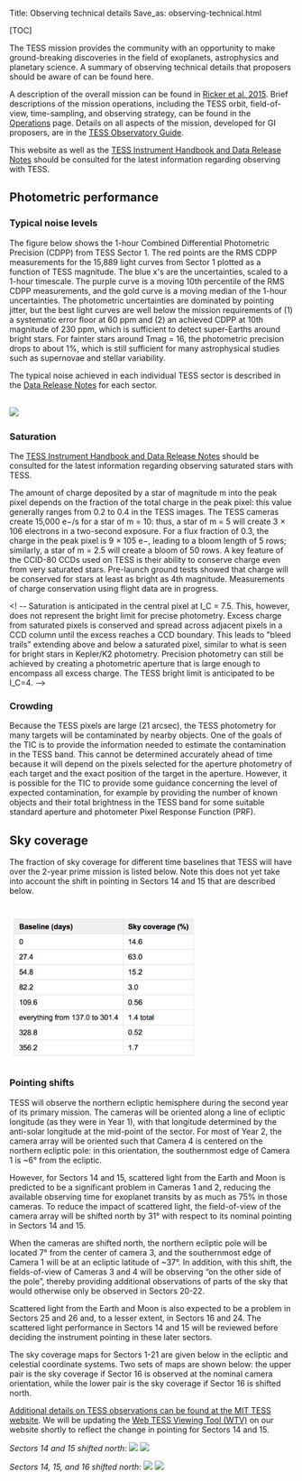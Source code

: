 Title: Observing technical details
Save_as: observing-technical.html

[TOC]

The TESS mission provides the community with an opportunity to make ground-breaking discoveries in the field of exoplanets, astrophysics and planetary science. A summary of observing technical details that proposers should be aware of can be found here.


A description of the overall mission can be found in
[Ricker et al. 2015](http://adsabs.harvard.edu/abs/2015JATIS...1a4003R). Brief descriptions of the mission operations, including the TESS orbit, field-of-view, time-sampling, and observing strategy, can be found in the [Operations](operations.html) page. Details on all aspects of the mission, developed for GI proposers, are in the [TESS Observatory Guide](docs/TESS_observatory_guide_v1.1.pdf).

This website as well as the [TESS Instrument Handbook and Data Release Notes](documentation.html) should be consulted for the latest information regarding observing with TESS. 


<!-- ## Overview
The TESS spacecraft hosts four 10-cm aperture cameras in an
eccentric high-earth orbit in a 2-to-1 resonance with the Moon. This insures a thermally stable environment, provides the ability to remain on a single pointing for the
duration of each Sector, and allows for high data rates during perigee. 
Pointing is maintained by a combination of two reaction wheels and thrusters, 
reacting to motion data provided by fine guidance sensors 
(fine-point observing) or star trackers (coarse-point observing). 

With only two remaining reaction wheels, 
these operations are only possible while pointing within 
the orbital plane of the spacecraft, which approximates to the ecliptic. 
Only this specific family of pointings yields operational configurations 
where solar pressure is largely mitigated by spacecraft geometry, 
thereby making viable precision pointing and photometry 
approaching the quality achieved for the Kepler mission. -->



<!-- ### Capabilities
Science observations are taken at one of two timing settings: long (30-min) or short (1-min) cadence. When in fine-point observing, [K2 is capable of achieving a benchmark photometric precision](k2-observing.html#fine-point-photometric-precision) on an m<sub>V</sub> = 12 G2V star of better than 170 parts-per-million (ppm) in 30 minutes of integration, i.e., one long cadence exposure. 
This corresponds to ~30 ppm over a 6.5-hour transit 
of an Earth-sized body around that star.

While stars brighter than m<sub>V</sub> = 11.5 will saturate some pixels, 
K2 performs well on stars as bright as m<sub>V</sub> = 4, 
provided the scientific benefit justifies the large number of pixels 
needed to capture saturated flux bleeding along CCD columns. 
Kepler also has many faint-target scientific applications 
where m<sub>V</sub> = 20 objects yield a photometric precision 
of 10% over 30 minutes.

The broad photometric bandpass has a half-maximum transmission range 
of 430 to 840 nm. 
The instrument has neither changeable filters, 
dispersing elements, nor a shutter. 
The detector has a pixel scale of 3.98 arcseconds. 
Image quality varies with position in the focal plane, 
with the 95% encircled energy diameter ranging from 3.1 to 7.5 pixels with a median value of 4.2 pixels. 
The percentage of point-source flux concentrated in the center pixel 
is between 20% and 62% with a median value of 45%. -->


## Photometric performance


### Typical noise levels

The figure below shows the 1-hour Combined Differential Photometric Precision (CDPP) from TESS Sector 1. The red points are the RMS CDPP measurements for the 15,889 light curves from Sector 1 plotted as a function of TESS magnitude. The blue x's are the uncertainties, scaled to a 1-hour timescale. The purple curve is a moving 10th percentile of the RMS CDPP measurements, and the gold curve is a moving median of the 1-hour uncertainties. The photometric uncertainties are dominated by pointing jitter, but the best light curves are well below the mission requirements of (1) a systematic error floor at 60 ppm and (2) an achieved CDPP at 10th magnitude of 230 ppm, which is sufficient to detect super-Earths around bright stars. For fainter stars around Tmag = 16, the photometric precision drops to about 1%, which is still sufficient for many astrophysical studies such as supernovae and stellar variability.

The typical noise achieved in each individual TESS sector is described in the [Data Release Notes](https://archive.stsci.edu/tess/tess_drn.html) for each sector.


<br/>
<img class="img-responsive" style="max-width:67%;" src="images/giprogram/cdpp_sector1.png">
<br/>



<!-- A noise model for TESS photometry (figure below) shows the expected standard deviation of measurements of relative flux, as a function of apparent magnitude, based on 1 hr of data (Sullivan et al. 2015). For the brightest stars, the precision is limited by the systematic noise floor of 60 ppm. For the faintest stars, the precision is limited by noise from the zodiacal light (shown here for an ecliptic latitude of 30 deg). Over the range of apparent magnitudes 8-13, the photon-counting noise from the star is the dominant source of uncertainty.

<br/>
<img class="img-responsive" style="max-width:67%;" src="images/giprogram/tess_photometric_performance.png">
<br/>


The photometric precision for a 10th magnitude star is estimated to be about 200 ppm, so TESS will be sensitive to super-Earths around bright stars.

<br/>
<img class="img-responsive" style="max-width:67%;" src="images/giprogram/tess_noise_200ppm.png">
<br/>
*Image Credit: Zach Berta-Thompson with data from Sullivan at al. (2015)*

For fainter stars, such as a 16th magnitude star, the photometric precision drops to about 1%, which is sufficient for many astrophysical studies such as supernovae and stellar variability.

<br/>
<img class="img-responsive" style="max-width:67%;" src="images/giprogram/tess_noise_1percent.png">
<br/>
*Image Credit: Zach Berta-Thompson with data from Sullivan at al. (2015)* -->

### Saturation
The [TESS Instrument Handbook and Data Release Notes](documentation.html) should be consulted for the latest information regarding observing saturated stars with TESS. 

The amount of charge deposited by a star of magnitude m into the peak pixel depends on
the fraction of the total charge in the peak pixel: this value generally ranges from 0.2 to
0.4 in the TESS images. The TESS cameras create 15,000 e−/s for a star of m = 10: thus,
a star of m = 5 will create 3 × 106
electrons in a two-second exposure. For a flux fraction
of 0.3, the charge in the peak pixel is 9 × 105
e−, leading to a bloom length of 5 rows;
similarly, a star of m = 2.5 will create a bloom of 50 rows.
A key feature of the CCID-80 CCDs used on TESS is their ability to conserve charge even
from very saturated stars. Pre-launch ground tests showed that charge will be conserved
for stars at least as bright as 4th magnitude. Measurements of charge conservation using
flight data are in progress.

<! -- Saturation is anticipated in the central pixel at I_C = 7.5. This, however, does not represent the bright limit for precise photometry. Excess charge from saturated pixels is conserved and spread across adjacent pixels in a CCD column until the excess reaches a CCD boundary. This leads to "bleed trails" extending above and below a saturated pixel, similar to what is seen for bright stars in Kepler/K2 photometry. Precision photometry can still be achieved by creating a photometric aperture that is large enough to encompass all excess charge. The TESS bright limit is anticipated to be I_C=4. -->

<!-- ### Solar pressure-induced drift




### Fine-point pointing precision


### Point-spread function
 -->


### Crowding
Because the TESS pixels are large (21 arcsec), the TESS photometry for many targets will be contaminated by nearby objects. One of the goals of the TIC is to provide the information needed to estimate the contamination in the TESS band. This cannot be determined accurately ahead of time because it will depend on the pixels selected for the aperture photometry of each target and the exact position of the target in the aperture. However, it is possible for the TIC to provide some guidance concerning the level of expected contamination, for example by providing the number of known objects and their total brightness in the TESS band for some suitable standard aperture and photometer Pixel Response Function (PRF). 


## Sky coverage

The fraction of sky coverage for different time baselines that TESS will have over the 2-year prime mission is listed below. Note this does not yet take into account the shift in pointing in Sectors 14 and 15 that are described below. 

<br/>
<img class="img-responsive" style="max-width:67%;" src="images/giprogram/tess_sky_coverage.png">
<br/>

### Pointing shifts

TESS will observe the northern ecliptic hemisphere during the second year of its primary mission. The cameras will be oriented along a line of ecliptic longitude (as they were in Year 1), with that longitude determined by the anti-solar longitude at the mid-point of the sector. For most of Year 2, the camera array will be oriented such that Camera 4 is centered on the northern ecliptic pole: in this orientation, the southernmost edge of Camera 1 is ~6° from the ecliptic.

However, for Sectors 14 and 15, scattered light from the Earth and Moon is predicted to be a significant problem in Cameras 1 and 2, reducing the available observing time for exoplanet transits by as much as 75% in those cameras. To reduce the impact of scattered light, the field-of-view of the camera array will be shifted north by 31° with respect to its nominal pointing in Sectors 14 and 15.

When the cameras are shifted north, the northern ecliptic pole will be located 7° from the center of camera 3, and the southernmost edge of Camera 1 will be at an ecliptic latitude of ~37°.  In addition, with this shift, the fields-of-view of Cameras 3 and 4 will be observing “on the other side of the pole”, thereby providing additional observations of parts of the sky that would otherwise only be observed in Sectors 20-22.

Scattered light from the Earth and Moon is also expected to be a problem in Sectors 25 and 26 and, to a lesser extent, in Sectors 16 and 24.  The scattered light performance in Sectors 14 and 15 will be reviewed before deciding the instrument pointing in these later sectors.

The sky coverage maps for Sectors 1-21 are given below in the ecliptic and celestial coordinate systems.  Two sets of maps are shown below: the upper pair is the sky coverage if Sector 16 is observed at the nominal camera orientation, while the lower pair is the sky coverage if Sector 16 is shifted north.

[Additional details on TESS observations can be found at the MIT TESS website](https://tess.mit.edu/observations/). We will be updating the [Web TESS Viewing Tool (WTV)](https://heasarc.gsfc.nasa.gov/cgi-bin/tess/webtess/wtv.py) on our website shortly to reflect the change in pointing for Sectors 14 and 15.

*Sectors 14 and 15 shifted north:*
<img class="img-responsive" style="max-width:50%;" src="images/PM_ecl_S1-21.png">
<img class="img-responsive" style="max-width:50%;" src="images/PM_cel_S1-21.png">


*Sectors 14, 15, and 16 shifted north:*
<img class="img-responsive" style="max-width:50%;" src="images/PM_ecl_S1-21_16up.png">
<img class="img-responsive" style="max-width:50%;" src="images/PM_cel_S1-21_16up.png">



<!-- MOVED TO PROPOSING INVESTIGATIONS
## Target selection
The TESS Input Catalog (TIC) is a catalog of approximately half a billion objects generated to assist in planning and executing observations and data reduction. The TIC includes detailed information about the characteristics of more than 2 million stars that have been identified as potential targets for the TESS Planet Search. The TIC also includes basic information for optically luminous persistent astronomical objects that may influence the photometry of TESS targets. More information on the TIC can be found [here](proposing-investigations.html#target-selection)

The Candidate Target List (CTL) is a subset of TIC objects isolated to select the >200,000 targets for 2 min cadence observations in service of the mission's primary science requirements. More information on the CTL can be found [here](proposing-investigations.html#candidate-target-list-ctl) -->

<!-- 
### Data yield


## Learn more

<ul>
  <li>
    <a href="k2-fields.html">Campaign fields &raquo;</a>
  </li>
    <li>
    <a href="proposing.html">Proposing targets &raquo;</a>
  </li>
  <li>
    <a href="k2-approved-programs.html">Approved observing programs &raquo;</a>
  </li>
</ul> -->


<!-- MOVED TO PROPOSING INVESTIGATIONS (GI PROGRAM PAGE)
## Proposal tips

Due to the observing strategy of the TESS mission, the TSSC notes that GI proposers should be aware of several details when composing a science cases and target lists.

* The exact location of the first observing sector (and therefore all subsequent observing sectors) is a sensitive function of the TESS launch date. For GI program Cycle 1, the impact of the uncertainty in the exact sky locations of the TESS FOVs is that there is no guarantee that any given proposed target will not fall into a gap between sectors, camera CCDs, or camera FOVs. The mitigate this uncertainty, Cycle 1 proposers are encouraged to consider target lists that include a number of similar sources distributed across the sky.

* Adjacent TESS observing sectors have overlapping regions near the ecliptic poles, providing longer-term continuous coverage for stars falling in these regions which in turn provides sensitivity to smaller and longer-period planets. Objects within 12 deg of the ecliptic poles may be observed for ~1 year.

* Camera 4 is always centered on the ecliptic pole and targets in this camera will be observed continuously for an entire Cycle. This leads to a limitation in the number of 2 min cadence targets that can be selected in the portion of sky covered by camera 4. 

* Camera 1 is always closest to the ecliptic plane and will be contaminated by stray light from the Earth and Moon during some observing sectors. The level of contamination and which sectors will be most affected is dependent on the launch date and the final inclination of the TESS orbit. These parameters will not be known until after commissioning and calibration.

* Some cameras during some observing sectors cover portions of the Galactic plane and suffer from increased background contamination.

* A primary science target will nominally be observed nearly continuously for 27.4 days in a given TESS observing sector. However, mission requirements only require a minimum of 20 days of observations out of the 27.4 possible per sector.  This requirement accounts for all sources of observing inefficiency, including repointing for data downlink and interruptions due to the Earth and/or Moon in a camera FOV. -->


